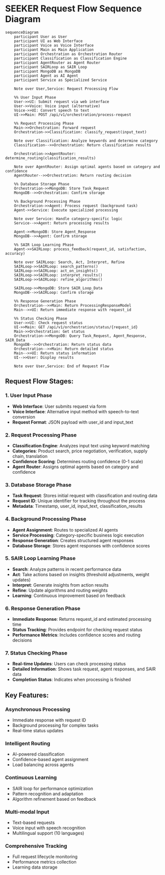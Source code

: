 # SEEKER Request Flow Sequence Diagram

```mermaid
sequenceDiagram
    participant User as User
    participant UI as Web Interface
    participant Voice as Voice Interface
    participant Main as Main Application
    participant Orchestration as Orchestration Router
    participant Classification as Classification Engine
    participant AgentRouter as Agent Router
    participant SAIRLoop as SAIR Loop
    participant MongoDB as MongoDB
    participant Agent as AI Agent
    participant Service as Specialized Service

    Note over User,Service: Request Processing Flow

    %% User Input Phase
    User->>UI: Submit request via web interface
    User->>Voice: Voice input (alternative)
    Voice->>UI: Convert speech to text
    UI->>Main: POST /api/v1/orchestration/process-request

    %% Request Processing Phase
    Main->>Orchestration: Forward request
    Orchestration->>Classification: classify_request(input_text)
    
    Note over Classification: Analyze keywords and determine category
    Classification-->>Orchestration: Return classification results
    
    Orchestration->>AgentRouter: determine_routing(classification_results)
    
    Note over AgentRouter: Assign optimal agents based on category and confidence
    AgentRouter-->>Orchestration: Return routing decision
    
    %% Database Storage Phase
    Orchestration->>MongoDB: Store Task_Request
    MongoDB-->>Orchestration: Confirm storage
    
    %% Background Processing Phase
    Orchestration->>Agent: Process request (background task)
    Agent->>Service: Execute specialized processing
    
    Note over Service: Handle category-specific logic
    Service-->>Agent: Return processing results
    
    Agent->>MongoDB: Store Agent_Response
    MongoDB-->>Agent: Confirm storage
    
    %% SAIR Loop Learning Phase
    Agent->>SAIRLoop: process_feedback(request_id, satisfaction, accuracy)
    
    Note over SAIRLoop: Search, Act, Interpret, Refine
    SAIRLoop->>SAIRLoop: search_patterns()
    SAIRLoop->>SAIRLoop: act_on_insights()
    SAIRLoop->>SAIRLoop: interpret_results()
    SAIRLoop->>SAIRLoop: refine_algorithms()
    
    SAIRLoop->>MongoDB: Store SAIR_Loop_Data
    MongoDB-->>SAIRLoop: Confirm storage
    
    %% Response Generation Phase
    Orchestration-->>Main: Return ProcessingResponseModel
    Main-->>UI: Return immediate response with request_id
    
    %% Status Checking Phase
    User->>UI: Check request status
    UI->>Main: GET /api/v1/orchestration/status/{request_id}
    Main->>Orchestration: Get status
    Orchestration->>MongoDB: Query Task_Request, Agent_Response, SAIR_Data
    MongoDB-->>Orchestration: Return status data
    Orchestration-->>Main: Return detailed status
    Main-->>UI: Return status information
    UI-->>User: Display results

    Note over User,Service: End of Request Flow
```

## Request Flow Stages:

### 1. User Input Phase
- **Web Interface**: User submits request via form
- **Voice Interface**: Alternative input method with speech-to-text conversion
- **Request Format**: JSON payload with user_id and input_text

### 2. Request Processing Phase
- **Classification Engine**: Analyzes input text using keyword matching
- **Categories**: Product search, price negotiation, verification, supply chain, translation
- **Confidence Scoring**: Determines routing confidence (0-1 scale)
- **Agent Router**: Assigns optimal agents based on category and confidence

### 3. Database Storage Phase
- **Task Request**: Stores initial request with classification and routing data
- **Request ID**: Unique identifier for tracking throughout the process
- **Metadata**: Timestamp, user_id, input_text, classification_results

### 4. Background Processing Phase
- **Agent Assignment**: Routes to specialized AI agents
- **Service Processing**: Category-specific business logic execution
- **Response Generation**: Creates structured agent responses
- **Database Storage**: Stores agent responses with confidence scores

### 5. SAIR Loop Learning Phase
- **Search**: Analyze patterns in recent performance data
- **Act**: Take actions based on insights (threshold adjustments, weight updates)
- **Interpret**: Generate insights from action results
- **Refine**: Update algorithms and routing weights
- **Learning**: Continuous improvement based on feedback

### 6. Response Generation Phase
- **Immediate Response**: Returns request_id and estimated processing time
- **Status Tracking**: Provides endpoint for checking request status
- **Performance Metrics**: Includes confidence scores and routing decisions

### 7. Status Checking Phase
- **Real-time Updates**: Users can check processing status
- **Detailed Information**: Shows task request, agent responses, and SAIR data
- **Completion Status**: Indicates when processing is finished

## Key Features:

### Asynchronous Processing
- Immediate response with request ID
- Background processing for complex tasks
- Real-time status updates

### Intelligent Routing
- AI-powered classification
- Confidence-based agent assignment
- Load balancing across agents

### Continuous Learning
- SAIR loop for performance optimization
- Pattern recognition and adaptation
- Algorithm refinement based on feedback

### Multi-modal Input
- Text-based requests
- Voice input with speech recognition
- Multilingual support (10 languages)

### Comprehensive Tracking
- Full request lifecycle monitoring
- Performance metrics collection
- Learning data storage 